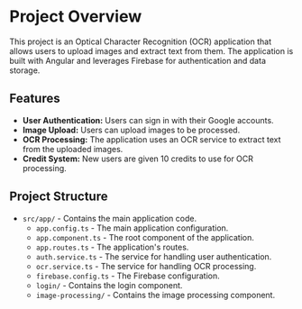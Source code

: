 # Project Overview

This project is an Optical Character Recognition (OCR) application that allows users to upload images and extract text from them. The application is built with Angular and leverages Firebase for authentication and data storage.

## Features

*   **User Authentication:** Users can sign in with their Google accounts.
*   **Image Upload:** Users can upload images to be processed.
*   **OCR Processing:** The application uses an OCR service to extract text from the uploaded images.
*   **Credit System:** New users are given 10 credits to use for OCR processing.

## Project Structure

*   `src/app/` - Contains the main application code.
    *   `app.config.ts` - The main application configuration.
    *   `app.component.ts` - The root component of the application.
    *   `app.routes.ts` - The application's routes.
    *   `auth.service.ts` - The service for handling user authentication.
    *   `ocr.service.ts` - The service for handling OCR processing.
    *   `firebase.config.ts` - The Firebase configuration.
    *   `login/` - Contains the login component.
    *   `image-processing/` - Contains the image processing component.